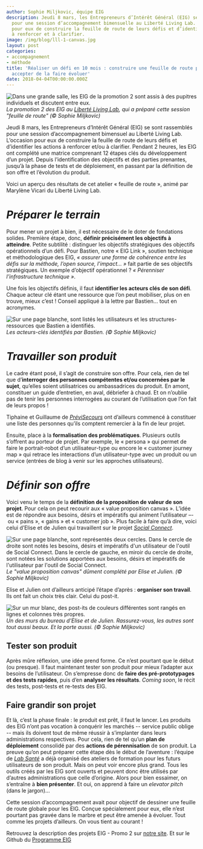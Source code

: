 ```yaml
---
author: Sophie Miljkovic, équipe EIG
description: Jeudi 8 mars, les Entrepreneurs d’Intérêt Général (EIG) se sont rassemblés
  pour une session d’accompagnement bimensuelle au Liberté Living Lab.  L’occasion
  pour eux de construire la feuille de route de leurs défis et d’identifier les actions
  à renforcer et à clarifier.
image: /img/blog/lll-1-canvas.jpg
layout: post
categories:
- accompagnement
- méthode
title: 'Réaliser un défi en 10 mois : construire une feuille de route partagée et
  accepter de la faire évoluer'
date: 2018-04-04T00:00:00.000Z
---
```


![Dans une grande salle, les EIG de la promotion 2 sont assis à des pupitres individuels et discutent entre eux.](/img/blog/LLL-1-photo-groupe.jpg)
_La promotion 2 des EIG au [Liberté Living Lab](https://www.liberte.paris/), qui a préparé cette session "feuille de route" (© Sophie Miljkovic)_

Jeudi 8 mars, les Entrepreneurs d’Intérêt Général (EIG) se sont
rassemblés pour une session d’accompagnement bimensuel au Liberté
Living Lab.  L’occasion pour eux de construire la feuille de route de
leurs défis et d’identifier les actions à renforcer et/ou à
clarifier.  Pendant 2 heures, les EIG ont complété une matrice
comprenant 12 étapes clés du développement d’un projet. Depuis
l’identification des objectifs et des parties prenantes, jusqu’à la
phase de tests et de déploiement, en passant par la définition de son
offre et l’évolution du produit.

Voici un aperçu des résultats de cet atelier « feuille de
route », animé par Marylène Vicari du Liberté Living Lab.

# *Préparer le terrain*

Pour mener un projet à bien, il est nécessaire de le doter de fondations
solides. Première étape, donc, **définir précisément les objectifs à
atteindre**. Petite subtilité : distinguer les objectifs stratégiques des
objectifs opérationnels d’un défi. Pour Bastien, notre « EIG Link »,
soutien technique et méthodologique des EIG, *« assurer une forme de
cohérence entre les défis sur la méthode, l’open source, l’impact… »*
fait partie de ses objectifs stratégiques. Un exemple d’objectif
opérationnel ? *« Pérenniser l’infrastructure technique »*.

Une fois les objectifs définis, il faut **identifier les acteurs clés de
son défi**. Chaque acteur clé étant une ressource que l’on peut
mobiliser, plus on en trouve, mieux c’est ! Conseil appliqué à la lettre
par Bastien… tout en acronymes.

![Sur une page blanche, sont listés les utilisateurs et les structures-ressources que Bastien a identifiés.](/img/blog/LLL-1-acteurs-cles.jpg)
_Les acteurs-clés identifiés par Bastien. (© Sophie Miljkovic)_

# *Travailler son produit*

Le cadre étant posé, il s’agit de construire son offre. Pour cela, rien
de tel que d’**interroger des personnes compétentes et/ou concernées par
le sujet**, qu’elles soient utilisatrices ou ambassadrices du produit.
En amont, constituer un guide d’entretien, en aval, débriefer à chaud.
Et on n’oublie pas de tenir les personnes interrogées au courant de
l’utilisation que l’on fait de leurs propos !

Tiphaine et Guillaume de [*PréviSecours*](https://previsecours.fr/) ont
d’ailleurs commencé à constituer une liste des personnes qu’ils comptent
remercier à la fin de leur projet.

Ensuite, place à la **formalisation des problématiques**. Plusieurs
outils s’offrent au porteur de projet. Par exemple, le « persona » qui
permet de faire le portrait-robot d’un utilisateur-type ou encore le
« customer journey map » qui retrace les interactions d’un
utilisateur-type avec un produit ou un service (entrées de blog à venir
sur les approches utilisateurs).

# *Définir son offre*

Voici venu le temps de la **définition de la proposition de valeur de
son projet**. Pour cela on peut recourir aux « value proposition
canvas ». L’idée est de répondre aux besoins, désirs et impératifs qui
animent l’utilisateur –- ou « pains », « gains » et « customer job ».
Plus facile à faire qu’à dire, voici celui d’Elise et de Julien qui
travaillent sur le projet [*Social Connect*](https://entrepreneur-interet-general.etalab.gouv.fr/defi/2017/09/26/socialconnect/).

![Sur une page blanche, sont représentés deux cercles. Dans le cercle de droite sont notés les besoins, désirs et impératifs d'un utilisateur de l'outil de Social Connect. Dans le cercle de gauche, en miroir du cercle de droite, sont notées les solutions apportées aux besoins, désirs et impératifs de l'utilisateur par l'outil de Social Connect.](/img/blog/LLL-1-canvas.jpg)
_Le "value proposition canvas" dûment complété par Elise et Julien. (© Sophie Miljkovic)_

Elise et Julien ont d’ailleurs anticipé l’étape d’après : **organiser
son travail**. Ils ont fait un choix très clair. Celui du post-it.

![Sur un mur blanc, des post-its de couleurs différentes sont rangés en lignes et colonnes très propres.](/img/blog/LLL-1-post-it.jpg)
_Un des murs du bureau d'Elise et de Julien. Rassurez-vous, les autres sont tout aussi beaux. Et la porte aussi. (© Sophie Miljkovic)_

## Tester son produit

Après mûre réflexion, une idée prend forme. Ce n’est pourtant que le
début (ou presque). Il faut maintenant tester son produit pour mieux
l’adapter aux besoins de l’utilisateur. On s’empresse donc de **faire
des pré-prototypages et des tests rapides**, puis d’en **analyser les
résultats**. *Coming soon*, le récit des tests, post-tests et re-tests
des EIG.

## Faire grandir son projet

Et là, c’est la phase finale : le produit est prêt, il faut le lancer.
Les produits des EIG n’ont pas vocation à conquérir les marchés --
service public oblige -- mais ils doivent tout de même réussir à
s’implanter dans leurs administrations respectives.  Pour cela, rien
de tel qu’un **plan de déploiement** consolidé par des **actions de
pérennisation** de son produit. La preuve qu’on peut préparer cette
étape dès le début de l’aventure : l’équipe de [*Lab Santé*](https://entrepreneur-interet-general.etalab.gouv.fr/defi/2017/09/26/labsante/) a déjà
organisé des ateliers de formation pour les futurs utilisateurs de son
produit. Mais on peut voir encore plus grand. Tous les outils créés
par les EIG sont ouverts et peuvent donc être utilisés par d’autres
administrations que celle d’origine.  Alors pour bien essaimer, on
s’entraîne à **bien présenter**.  Et oui, on apprend à faire un
*elevator pitch* (dans le jargon)...

Cette session d’accompagnement avait pour objectif de dessiner une
feuille de route globale pour les EIG. Conçue spécialement pour eux,
elle n’est pourtant pas gravée dans le marbre et peut être amenée à
évoluer. Tout comme les projets d’ailleurs. On vous tient au courant !

Retrouvez la description des projets EIG - Promo 2 sur [notre site](https://entrepreneur-interet-general.etalab.gouv.fr/).
Et sur le Github du [Programme EIG](https://github.com/entrepreneur-interet-general)
